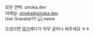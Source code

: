 모든 연락: sinoka.dev  
이메일: sinoka@sinoka.dev  
Use Gravatar!!!!
![:name](https://count.getloli.com/@newkincode)

오셨으면 [여기](https://github.com/newkincode/newkincode/issues)에다가 아무 글이나 써주세요 ㅎㅎ
